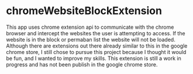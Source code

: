 # chromeWebsiteBlockExtension

This app uses chrome extension api to communicate with the chrome browser and intercept the websites the user is attempting to access. If the website is in the block or permaban list the website will not be loaded. Although there are extensions out there already similar to this in the google chrome store, I still chose to pursue this project because I thought it would be fun, and I wanted to improve my skills. This extension is still a work in progress and has not been publish in the google chrome store.
